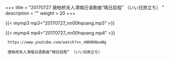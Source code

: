 +++
title = "20170727  唐柏桥夫人清唱日语歌曲“晴日启程” （いい日旅立ち） "
description = ""
weight = 20
+++

{{< mymp3 mp3="20170727_nn00hqoang.mp3" >}}

{{< mymp4 mp4="20170727_nn00hqoang.mp4" >}}

     https://www.youtube.com/watch?v=_nN00HQoaNg 
     
     唐柏桥夫人清唱日语歌曲“晴日启程” （いい日旅立ち） 
